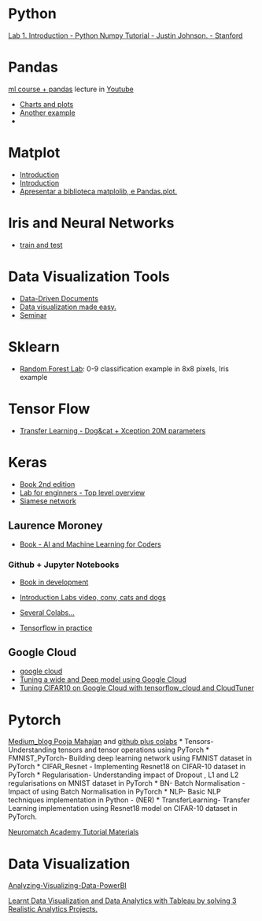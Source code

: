 # Python

[Lab 1. Introduction - Python Numpy Tutorial - Justin Johnson. - Stanford](https://colab.research.google.com/drive/10tEVVQ-aJ27I6NV17nVCEekNXOuxN_rm?usp=sharing)

# Pandas

[ml course + pandas](https://colab.research.google.com/drive/14Yn8x48f3OinesWNmkZHOyaVFkTusGbc?usp=sharing) lecture in [Youtube](https://www.youtube.com/watch?v=fwWCw_cE5aI&list=PLVlY_7IJCMJeRfZ68eVfEcu-UcN9BbwiX&index=4)

* [Charts and plots](https://colab.research.google.com/notebooks/charts.ipynb)
* [Another example](https://jakevdp.github.io/PythonDataScienceHandbook/04.05-histograms-and-binnings.html)
* 
# Matplot

* [Introduction](https://colab.research.google.com/github/jakevdp/PythonDataScienceHandbook/blob/master/notebooks/04.00-Introduction-To-Matplotlib.ipynb)
* [Introduction](https://jakevdp.github.io/PythonDataScienceHandbook/04.01-simple-line-plots.html)
* [Apresentar a biblioteca matplolib, e Pandas.plot.](https://colab.research.google.com/github/storopoli/ciencia-de-dados/blob/master/notebooks/Aula_9_graficos.ipynb)

# Iris and Neural Networks

* [train and test](https://colab.research.google.com/github/tensorflow/swift/blob/main/docs/site/tutorials/model_training_walkthrough.ipynb)

# Data Visualization Tools 
* [Data-Driven Documents](https://d3js.org/)
* [Data visualization made easy.](https://d3plus.org/)
* [Seminar](https://media.neurips.cc/Conferences/NIPS2018/Slides/Visualization_for_ML.pdf)


# Sklearn

* [Random Forest Lab](https://colab.research.google.com/drive/1BKk-W6sqW4rEU4Ei_L06P9rSGW94duGo?usp=sharing): 0-9 classification example in 8x8 pixels, Iris example

# Tensor Flow

* [Transfer Learning - Dog&cat + Xception 20M parameters](https://colab.research.google.com/drive/1GHHOFHPTYSHmc0mrBAfz94SLyH0UN-7z?usp=sharing)

# Keras
* [Book 2nd edition](https://github.com/fchollet/deep-learning-with-python-notebooks)
* [Lab for enginners - Top level overview](https://colab.research.google.com/drive/1NPDNHUAq9tx1lxC4YIbBt8358Yc71H__#scrollTo=epfBqKarXseC)
* [Siamese network](https://colab.research.google.com/drive/1jTlD6XWTMYQmx0WQD_2WJxKNmfWIqorF?usp=sharing)


## Laurence Moroney 

* [Book - AI and Machine Learning for Coders](https://www.oreilly.com/library/view/ai-and-machine/9781492078180/?utm_medium=social&utm_source=twitter.com&utm_campaign=new+release&utm_content=ai+and+machine+learning+for+coders+jj)

### Github + Jupyter Notebooks

* [Book in development](https://github.com/lmoroney/tfbook)

* [Introduction Labs video, conv, cats and dogs](https://github.com/lmoroney/mlday-tokyo)

* [Several Colabs...](https://github.com/lmoroney/dlaicourse)

* [Tensorflow in practice](https://github.com/MBadriNarayanan/TensorFlowInPractice)

## Google Cloud

* [google cloud](https://colab.research.google.com/github/tensorflow/cloud/blob/master/examples/google_cloud_project_setup_instructions.ipynb)
* [Tuning a wide and Deep model using Google Cloud](https://colab.research.google.com/github/tensorflow/cloud/blob/master/examples/hp_tuning_wide_and_deep_model.ipynb)
* [Tuning CIFAR10 on Google Cloud with tensorflow_cloud and CloudTuner](https://colab.research.google.com/github/tensorflow/cloud/blob/master/examples/hp_tuning_cifar10_using_google_cloud.ipynb)


# Pytorch

[Medium_blog Pooja Mahajan](https://medium.com/@poojamahajan5131) and  [github plus colabs](https://github.com/poojamahajan0712/medium_blog)
    * Tensors- Understanding tensors and tensor operations using PyTorch
    * FMNIST_PyTorch- Building deep learning network using FMNIST dataset in PyTorch
    * CIFAR_Resnet - Implementing Resnet18 on CIFAR-10 dataset in PyTorch
    * Regularisation- Understanding impact of Dropout , L1 and L2 regularisations on MNIST dataset in PyTorch
    * BN- Batch Normalisation - Impact of using Batch Normalisation in PyTorch
    * NLP- Basic NLP techniques implementation in Python - (NER)
    * TransferLearning- Transfer Learning implementation using Resnet18 model on CIFAR-10 dataset in PyTorch.

[Neuromatch Academy Tutorial Materials](https://github.com/NeuromatchAcademy/course-content/tree/master/tutorials)





# Data Visualization

[Analyzing-Visualizing-Data-PowerBI](https://github.com/MicrosoftLearning/Analyzing-Visualizing-Data-PowerBI)

[Learnt Data Visualization and Data Analytics with Tableau by solving 3 Realistic Analytics Projects.](https://github.com/utkarsh-yadav1231/Tableau-Projects)

